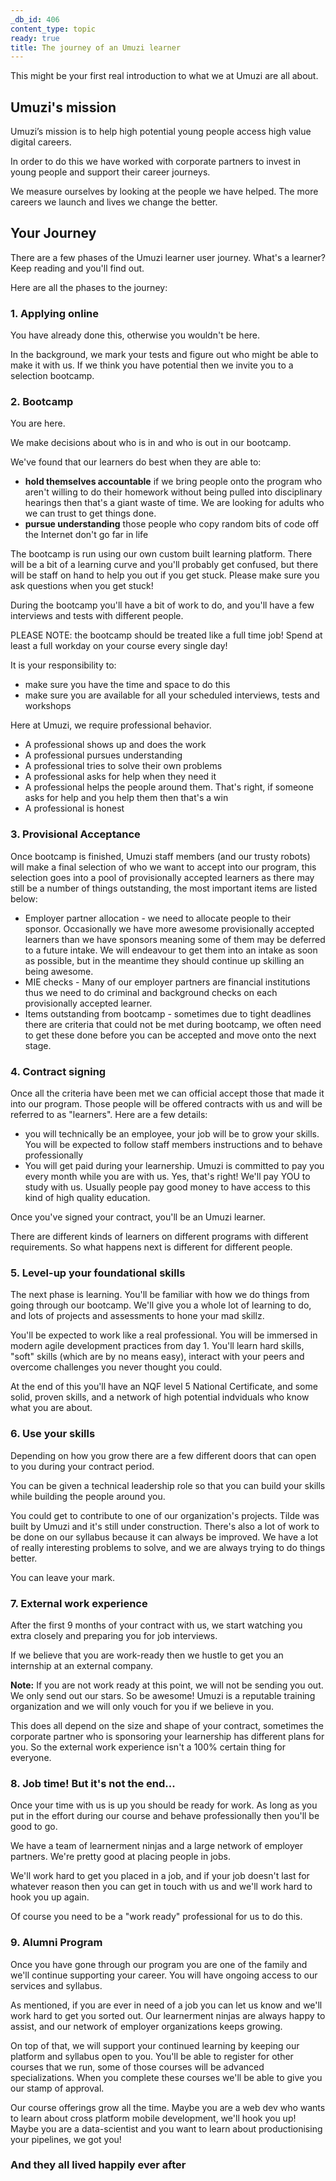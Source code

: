 ```yaml
---
_db_id: 406
content_type: topic
ready: true
title: The journey of an Umuzi learner
---
```


This might be your first real introduction to what we at Umuzi are all about.

## Umuzi's mission

Umuzi’s mission is to help high potential young people access high value digital careers.

In order to do this we have worked with corporate partners to invest in young people and support their career journeys.

We measure ourselves by looking at the people we have helped. The more careers we launch and lives we change the better.

## Your Journey

There are a few phases of the Umuzi learner user journey. What's a learner? Keep reading and you'll find out.

Here are all the phases to the journey:

### 1. Applying online

You have already done this, otherwise you wouldn't be here.

In the background, we mark your tests and figure out who might be able to make it with us. If we think you have potential then we invite you to a selection bootcamp.

### 2. Bootcamp

You are here.

We make decisions about who is in and who is out in our bootcamp.

We've found that our learners do best when they are able to:

- **hold themselves accountable** if we bring people onto the program who aren't willing to do their homework without being pulled into disciplinary hearings then that's a giant waste of time. We are looking for adults who we can trust to get things done.
- **pursue understanding** those people who copy random bits of code off the Internet don't go far in life

The bootcamp is run using our own custom built learning platform. There will be a bit of a learning curve and you'll probably get confused, but there will be staff on hand to help you out if you get stuck. Please make sure you ask questions when you get stuck!

During the bootcamp you'll have a bit of work to do, and you'll have a few interviews and tests with different people.

PLEASE NOTE: the bootcamp should be treated like a full time job! Spend at least a full workday on your course every single day!

It is your responsibility to:

- make sure you have the time and space to do this
- make sure you are available for all your scheduled interviews, tests and workshops

Here at Umuzi, we require professional behavior.

- A professional shows up and does the work
- A professional pursues understanding
- A professional tries to solve their own problems
- A professional asks for help when they need it
- A professional helps the people around them. That's right, if someone asks for help and you help them then that's a win
- A professional is honest

### 3. Provisional Acceptance

Once bootcamp is finished, Umuzi staff members (and our trusty robots) will make a final selection of who we want to accept into our program, this selection goes into a pool of provisionally accepted learners as there may still be a number of things outstanding, the most important items are listed below:

 - Employer partner allocation - we need to allocate people to their sponsor. Occasionally we have more awesome provisionally accepted learners than we have sponsors meaning some of them may be deferred to a future intake. We will endeavour to get them into an intake as soon as possible, but in the meantime they should continue up skilling an being awesome.
 - MIE checks - Many of our employer partners are financial institutions thus we need to do criminal and background checks on each provisionally accepted learner.
 - Items outstanding from bootcamp - sometimes due to tight deadlines there are criteria that could not be met during bootcamp, we often need to get these done before you can be accepted and move onto the next stage.

### 4. Contract signing

Once all the criteria have been met we can official accept those that made it into our program. Those people will be offered contracts with us and will be referred to as "learners". Here are a few details:

- you will technically be an employee, your job will be to grow your skills. You will be expected to follow staff members instructions and to behave professionally
- You will get paid during your learnership. Umuzi is committed to pay you every month while you are with us. Yes, that's right! We'll pay YOU to study with us. Usually people pay good money to have access to this kind of high quality education.

Once you've signed your contract, you'll be an Umuzi learner.

There are different kinds of learners on different programs with different requirements. So what happens next is different for different people.

### 5. Level-up your foundational skills

The next phase is learning. You'll be familiar with how we do things from going through our bootcamp. We'll give you a whole lot of learning to do, and lots of projects and assessments to hone your mad skillz.

You'll be expected to work like a real professional. You will be immersed in modern agile development practices from day 1. You'll learn hard skills, "soft" skills (which are by no means easy), interact with your peers and overcome challenges you never thought you could.

At the end of this you'll have an NQF level 5 National Certificate, and some solid, proven skills, and a network of high potential indviduals who know what you are about.

### 6. Use your skills

Depending on how you grow there are a few different doors that can open to you during your contract period.

You can be given a technical leadership role so that you can build your skills while building the people around you.

You could get to contribute to one of our organization's projects. Tilde was built by Umuzi and it's still under construction. There's also a lot of work to be done on our syllabus because it can always be improved. We have a lot of really interesting problems to solve, and we are always trying to do things better.

You can leave your mark.

### 7. External work experience

After the first 9 months of your contract with us, we start watching you extra closely and preparing you for job interviews.

If we believe that you are work-ready then we hustle to get you an internship at an external company.

**Note:** If you are not work ready at this point, we will not be sending you out. We only send out our stars. So be awesome! Umuzi is a reputable training organization and we will only vouch for you if we believe in you.

This does all depend on the size and shape of your contract, sometimes the corporate partner who is sponsoring your learnership has different plans for you. So the external work experience isn't a 100% certain thing for everyone.


### 8. Job time! But it's not the end...

Once your time with us is up you should be ready for work. As long as you put in the effort during our course and behave professionally then you'll be good to go.

We have a team of learnerment ninjas and a large network of employer partners. We're pretty good at placing people in jobs.

We'll work hard to get you placed in a job, and if your job doesn't last for whatever reason then you can get in touch with us and we'll work hard to hook you up again.

Of course you need to be a "work ready" professional for us to do this.

### 9. Alumni Program

Once you have gone through our program you are one of the family and we'll continue supporting your career. You will have ongoing access to our services and syllabus.

As mentioned, if you are ever in need of a job you can let us know and we'll work hard to get you sorted out. Our learnerment ninjas are always happy to assist, and our network of employer organizations keeps growing.

On top of that, we will support your continued learning by keeping our platform and syllabus open to you. You'll be able to register for other courses that we run, some of those courses will be advanced specializations. When you complete these courses we'll be able to give you our stamp of approval.

Our course offerings grow all the time. Maybe you are a web dev who wants to learn about cross platform mobile development, we'll hook you up! Maybe you are a data-scientist and you want to learn about productionising your pipelines, we got you!

### And they all lived happily ever after
